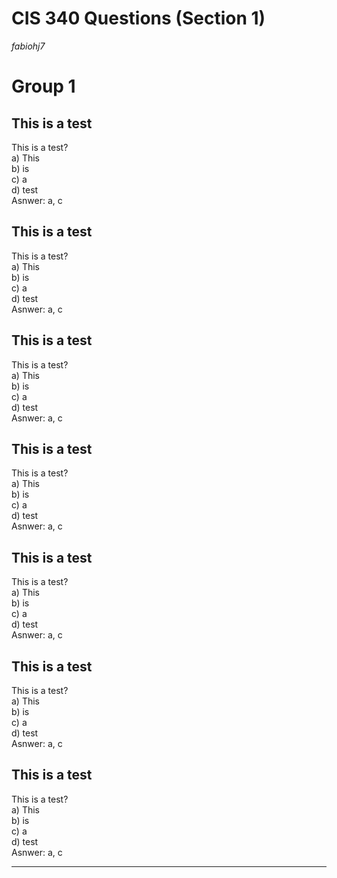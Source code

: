 # CIS 340 Questions (Section 1)
*fabiohj7*
# Group 1
## This is a test
This is a test?  
a) This  
b) is  
c) a  
d) test  
Asnwer: a, c  
## This is a test
This is a test?  
a) This  
b) is  
c) a  
d) test  
Asnwer: a, c  
## This is a test
This is a test?  
a) This  
b) is  
c) a  
d) test  
Asnwer: a, c  
## This is a test
This is a test?  
a) This  
b) is  
c) a  
d) test  
Asnwer: a, c  
## This is a test
This is a test?  
a) This  
b) is  
c) a  
d) test  
Asnwer: a, c  
## This is a test
This is a test?  
a) This  
b) is  
c) a  
d) test  
Asnwer: a, c  
## This is a test
This is a test?  
a) This  
b) is  
c) a  
d) test  
Asnwer: a, c  

---

